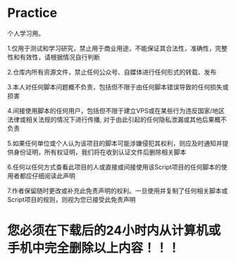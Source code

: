 # Practice
个人学习用。


1.仅用于测试和学习研究，禁止用于商业用途，不能保证其合法性，准确性，完整性和有效性，请根据情况自行判断

2.仓库内所有资源文件，禁止任何公众号、自媒体进行任何形式的转载、发布

3.本人对任何脚本问题概不负责，包括但不限于由任何脚本错误导致的任何损失或损害

4.间接使用脚本的任何用户，包括但不限于建立VPS或在某些行为违反国家/地区法律或相关法规的情况下进行传播, 对于由此引起的任何隐私泄漏或其他后果概不负责

5.如果任何单位或个人认为该项目的脚本可能涉嫌侵犯其权利，则应及时通知并提供身份证明，所有权证明，我们将在收到认证文件后删除相关脚本

6.任何以任何方式查看此项目的人或直接或间接使用该Script项目的任何脚本的使用者都应仔细阅读此声明

7.作者保留随时更改或补充此免责声明的权利。一旦使用并复制了任何相关脚本或Script项目的规则，则视为您已接受此免责声明

# 您必须在下载后的24小时内从计算机或手机中完全删除以上内容！！！


